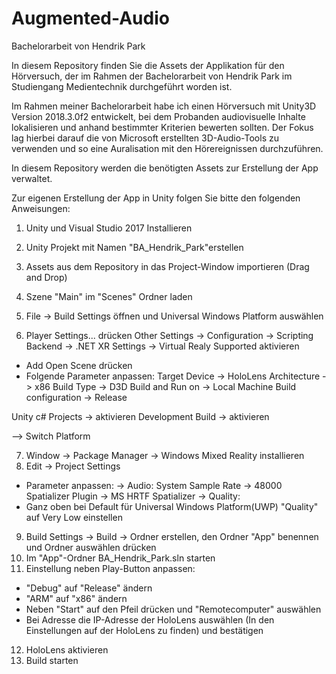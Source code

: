 ﻿# Augmented-Audio
Bachelorarbeit von Hendrik Park

In diesem Repository finden Sie die Assets der Applikation für den Hörversuch, der im Rahmen der Bachelorarbeit von Hendrik Park im Studiengang Medientechnik durchgeführt worden ist. 

Im Rahmen meiner Bachelorarbeit habe ich einen Hörversuch mit Unity3D Version 2018.3.0f2 entwickelt, bei dem Probanden audiovisuelle Inhalte lokalisieren und anhand bestimmter Kriterien bewerten sollten. 
Der Fokus lag hierbei darauf die von Microsoft erstellten 3D-Audio-Tools zu verwenden und so eine Auralisation mit den Hörereignissen durchzuführen. 

In diesem Repository werden die benötigten Assets zur Erstellung der App verwaltet. 

Zur eigenen Erstellung der App in Unity folgen Sie bitte den folgenden Anweisungen:

1. Unity und Visual Studio 2017 Installieren
2. Unity Projekt mit Namen "BA_Hendrik_Park"erstellen 
3. Assets aus dem Repository in das Project-Window importieren (Drag and Drop)
4. Szene "Main" im "Scenes" Ordner laden
5. File -> Build Settings öffnen und Universal Windows Platform auswählen

6. Player Settings... drücken
Other Settings -> Configuration -> Scripting Backend -> .NET
XR Settings -> Virtual Realy Supported aktivieren

- Add Open Scene drücken 
- Folgende Parameter anpassen:
Target Device -> HoloLens
Architecture -> x86
Build Type -> D3D
Build and Run on -> Local Machine
Build configuration -> Release

Unity c# Projects -> aktivieren
Development Build -> aktivieren

--> Switch Platform 

7. Window -> Package Manager -> Windows Mixed Reality installieren
8. Edit -> Project Settings 
- Parameter anpassen:
-> Audio:
System Sample Rate -> 48000
Spatializer Plugin -> MS HRTF Spatializer
-> Quality:
- Ganz oben bei Default für Universal Windows Platform(UWP) "Quality" auf Very Low einstellen

9. Build Settings -> Build -> Ordner erstellen, den Ordner "App" benennen und Ordner auswählen drücken
10. Im "App"-Ordner BA_Hendrik_Park.sln starten
11. Einstellung neben Play-Button anpassen:
- "Debug" auf "Release" ändern
- "ARM" auf "x86" ändern 
- Neben "Start" auf den Pfeil drücken und "Remotecomputer" auswählen
- Bei Adresse die IP-Adresse der HoloLens auswählen (In den Einstellungen auf der HoloLens zu finden) und bestätigen
12. HoloLens aktivieren 
13. Build starten 







